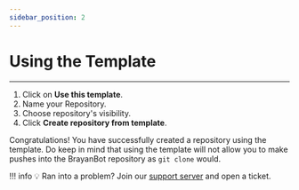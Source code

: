 ```yaml
---
sidebar_position: 2
---
```

# Using the Template
---
1. Click on **Use this template**.
2. Name your Repository.
3. Choose repository's visibility.
4. Click **Create repository from template**.

Congratulations! You have successfully created a repository using the template. Do keep in mind that using the template will not allow you to make pushes into the BrayanBot repository as `git clone` would.

!!! info 💡 Ran into a problem?
    Join our [support server](https://brayanbot.dev/discord) and open a ticket.